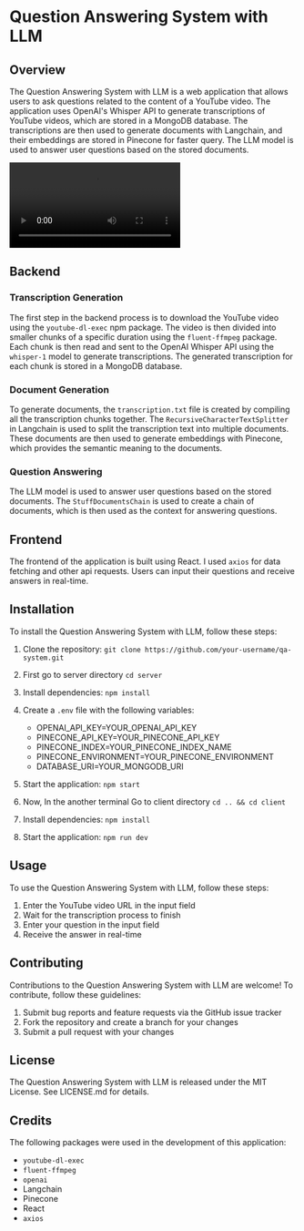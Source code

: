 # Question Answering System with LLM

## Overview

The Question Answering System with LLM is a web application that allows users to ask questions related to the content of a YouTube video. The application uses OpenAI's Whisper API to generate transcriptions of YouTube videos, which are stored in a MongoDB database. The transcriptions are then used to generate documents with Langchain, and their embeddings are stored in Pinecone for faster query. The LLM model is used to answer user questions based on the stored documents.

![Watch the video](https://user-images.githubusercontent.com/98205162/233610021-4c9a07f3-42c0-414d-9f4a-896609b248e4.mp4)

## Backend

### Transcription Generation

The first step in the backend process is to download the YouTube video using the `youtube-dl-exec` npm package. The video is then divided into smaller chunks of a specific duration using the `fluent-ffmpeg` package. Each chunk is then read and sent to the OpenAI Whisper API using the `whisper-1` model to generate transcriptions. The generated transcription for each chunk is stored in a MongoDB database.

### Document Generation

To generate documents, the `transcription.txt` file is created by compiling all the transcription chunks together. The `RecursiveCharacterTextSplitter` in Langchain is used to split the transcription text into multiple documents. These documents are then used to generate embeddings with Pinecone, which provides the semantic meaning to the documents.

### Question Answering

The LLM model is used to answer user questions based on the stored documents. The `StuffDocumentsChain` is used to create a chain of documents, which is then used as the context for answering questions.

## Frontend

The frontend of the application is built using React. I used `axios` for data fetching and other api requests. Users can input their questions and receive answers in real-time.

## Installation

To install the Question Answering System with LLM, follow these steps:

1. Clone the repository: `git clone https://github.com/your-username/qa-system.git`
2. First go to server directory `cd server`
3. Install dependencies: `npm install`
4. Create a `.env` file with the following variables:

   - OPENAI_API_KEY=YOUR_OPENAI_API_KEY
   - PINECONE_API_KEY=YOUR_PINECONE_API_KEY
   - PINECONE_INDEX=YOUR_PINECONE_INDEX_NAME
   - PINECONE_ENVIRONMENT=YOUR_PINECONE_ENVIRONMENT
   - DATABASE_URI=YOUR_MONGODB_URI

5. Start the application: `npm start`
6. Now, In the another terminal Go to client directory `cd .. && cd client`
7. Install dependencies: `npm install`
8. Start the application: `npm run dev`

## Usage

To use the Question Answering System with LLM, follow these steps:

1. Enter the YouTube video URL in the input field
2. Wait for the transcription process to finish
3. Enter your question in the input field
4. Receive the answer in real-time

## Contributing

Contributions to the Question Answering System with LLM are welcome! To contribute, follow these guidelines:

1. Submit bug reports and feature requests via the GitHub issue tracker
2. Fork the repository and create a branch for your changes
3. Submit a pull request with your changes

## License

The Question Answering System with LLM is released under the MIT License. See LICENSE.md for details.

## Credits

The following packages were used in the development of this application:

- `youtube-dl-exec`
- `fluent-ffmpeg`
- `openai`
- Langchain
- Pinecone
- React
- `axios`
